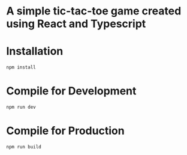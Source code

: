 # A simple tic-tac-toe game created using React and Typescript

# Installation
    npm install

# Compile for Development
    npm run dev

# Compile for Production
    npm run build

